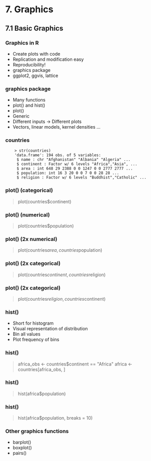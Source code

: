 # 7. Graphics

## 7.1 Basic Graphics

### Graphics in R
* Create plots with code
* Replication and modification easy
* Reproducibility!
* graphics package
* ggplot2, ggvis, lattice


### graphics package
* Many functions
* plot() and hist()
* plot()
* Generic
* Different inputs -> Different plots
* Vectors, linear models, kernel densities …


### countries

        > str(countries)
        'data.frame': 194 obs. of 5 variables:
         $ name : chr "Afghanistan" "Albania" "Algeria" ...
         $ continent : Factor w/ 6 levels "Africa","Asia", ...
         $ area : int 648 29 2388 0 0 1247 0 0 2777 2777 ...
         $ population: int 16 3 20 0 0 7 0 0 28 28 ...
         $ religion : Factor w/ 6 levels "Buddhist","Catholic" ...
 
 
### plot() (categorical)
> plot(countries$continent)


### plot() (numerical)
> plot(countries$population)

### plot() (2x numerical)
> plot(countries$area, countries$population)

### plot() (2x categorical)
> plot(countries$continent, countries$religion)



### plot() (2x categorical)
> plot(countries$religion, countries$continent)



### hist()
* Short for histogram
* Visual representation of distribution
* Bin all values
* Plot frequency of bins


### hist()
> africa_obs <- countries$continent == "Africa"
> africa <- countries[africa_obs, ]


### hist()
> hist(africa$population)


### hist()
> hist(africa$population, breaks = 10)


### Other graphics functions
* barplot()
* boxplot()
* pairs()
